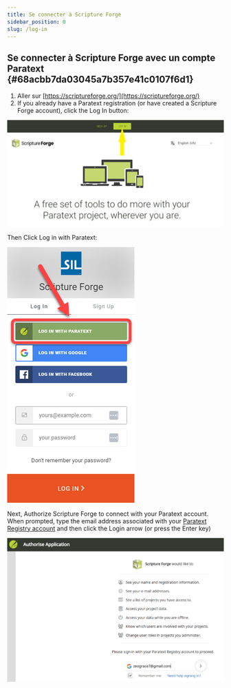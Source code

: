 ```yaml
---
title: Se connecter à Scripture Forge
sidebar_position: 0
slug: /log-in
---
```




## Se connecter à Scripture Forge avec un compte Paratext {#68acbb7da03045a7b357e41c0107f6d1}

1. Aller sur [https://scriptureforge.org/](https://scriptureforge.org/)
2. If you already have a Paratext registration (or have created a Scripture Forge account), click the Log In button:

![](./1786056439.png)


Then Click Log in with Paratext:


![](./1624359167.png)


Next, Authorize Scripture Forge to connect with your Paratext account. When prompted, type the email address associated with your [Paratext Registry account](https://registry.paratext.org/users/me) and then click the Login arrow (or press the Enter key)


![](./448045579.png)

